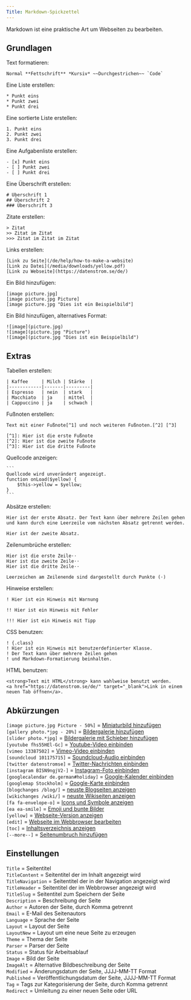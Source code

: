 ```yaml
---
Title: Markdown-Spickzettel
---
```

Markdown ist eine praktische Art um Webseiten zu bearbeiten.

## Grundlagen

Text formatieren:

    Normal **Fettschrift** *Kursiv* ~~Durchgestrichen~~ `Code`

Eine Liste erstellen:

    * Punkt eins
    * Punkt zwei
    * Punkt drei

Eine sortierte Liste erstellen:

    1. Punkt eins
    2. Punkt zwei
    3. Punkt drei

Eine Aufgabenliste erstellen:

    - [x] Punkt eins
    - [ ] Punkt zwei
    - [ ] Punkt drei

Eine Überschrift erstellen:

    # Überschrift 1
    ## Überschrift 2
    ### Überschrift 3

Zitate erstellen:

    > Zitat
    >> Zitat im Zitat
    >>> Zitat im Zitat im Zitat

Links erstellen:

    [Link zu Seite](/de/help/how-to-make-a-website)
    [Link zu Datei](/media/downloads/yellow.pdf)
    [Link zu Webseite](https://datenstrom.se/de/)

Ein Bild hinzufügen:

    [image picture.jpg]
    [image picture.jpg Picture]
    [image picture.jpg "Dies ist ein Beispielbild"]

Ein Bild hinzufügen, alternatives Format:

    ![image](picture.jpg)
    ![image](picture.jpg "Picture")
    ![image](picture.jpg "Dies ist ein Beispielbild")

## Extras

Tabellen erstellen:

    | Kaffee     | Milch | Stärke  |
    |------------|-------|---------|
    | Espresso   | nein  | stark   |
    | Macchiato  | ja    | mittel  |
    | Cappuccino | ja    | schwach |

Fußnoten erstellen:

    Text mit einer Fußnote[^1] und noch weiteren Fußnoten.[^2] [^3]
    
    [^1]: Hier ist die erste Fußnote
    [^2]: Hier ist die zweite Fußnote
    [^3]: Hier ist die dritte Fußnote

Quellcode anzeigen:

    ```
    Quellcode wird unverändert angezeigt.
    function onLoad($yellow) {
        $this->yellow = $yellow;
    }
    ```

Absätze erstellen:

    Hier ist der erste Absatz. Der Text kann über mehrere Zeilen gehen
    und kann durch eine Leerzeile vom nächsten Absatz getrennt werden.

    Hier ist der zweite Absatz.

Zeilenumbrüche erstellen:

    Hier ist die erste Zeile⋅⋅
    Hier ist die zweite Zeile⋅⋅
    Hier ist die dritte Zeile⋅⋅
    
    Leerzeichen am Zeilenende sind dargestellt durch Punkte (⋅)

Hinweise erstellen:

    ! Hier ist ein Hinweis mit Warnung
    
    !! Hier ist ein Hinweis mit Fehler
    
    !!! Hier ist ein Hinweis mit Tipp

CSS benutzen:

    ! {.class}
    ! Hier ist ein Hinweis mit benutzerdefinierter Klasse.
    ! Der Text kann über mehrere Zeilen gehen
    ! und Markdown-Formatierung beinhalten.

HTML benutzen:

    <strong>Text mit HTML</strong> kann wahlweise benutzt werden.
    <a href="https://datenstrom.se/de/" target="_blank">Link in einem neuen Tab öffnen</a>.

## Abkürzungen

`[image picture.jpg Picture - 50%]` = [Miniaturbild hinzufügen](https://github.com/datenstrom/yellow-extensions/tree/master/features/image)  
`[gallery photo.*jpg - 20%]` = [Bildergalerie hinzufügen](https://github.com/datenstrom/yellow-extensions/tree/master/features/gallery)  
`[slider photo.*jpg]` = [Bildergalerie mit Schieber hinzufügen](https://github.com/datenstrom/yellow-extensions/tree/master/features/slider)  
`[youtube fhs55HEl-Gc]` = [Youtube-Video einbinden](https://github.com/datenstrom/yellow-extensions/tree/master/features/youtube)  
`[vimeo 13387502]` = [Vimeo-Video einbinden](https://github.com/datenstrom/yellow-extensions/tree/master/features/vimeo)  
`[soundcloud 101175715]` = [Soundcloud-Audio einbinden](https://github.com/datenstrom/yellow-extensions/tree/master/features/soundcloud)  
`[twitter datenstromse]` = [Twitter-Nachrichten einbinden](https://github.com/datenstrom/yellow-extensions/tree/master/features/twitter)  
`[instagram BISN9ngjV2-]` = [Instagram-Foto einbinden](https://github.com/datenstrom/yellow-extensions/tree/master/features/instagram)  
`[googlecalendar de.german#holiday]` = [Google-Kalender einbinden](https://github.com/datenstrom/yellow-extensions/tree/master/features/googlecalendar)  
`[googlemap Stockholm]` = [Google-Karte einbinden](https://github.com/datenstrom/yellow-extensions/tree/master/features/googlemap)  
`[blogchanges /blog/]` = [neuste Blogseiten anzeigen](https://github.com/datenstrom/yellow-extensions/tree/master/features/blog)  
`[wikichanges /wiki/]` = [neuste Wikiseiten anzeigen](https://github.com/datenstrom/yellow-extensions/tree/master/features/wiki)  
`[fa fa-envelope-o]` = [Icons und Symbole anzeigen](https://github.com/datenstrom/yellow-extensions/tree/master/features/fontawesome)  
`[ea ea-smile]` = [Emoji und bunte Bilder](https://github.com/datenstrom/yellow-extensions/tree/master/features/emojiawesome)  
`[yellow]` = [Webseite-Version anzeigen](https://github.com/datenstrom/yellow-extensions/tree/master/features/core)  
`[edit]` = [Webseite im Webbrowser bearbeiten](https://github.com/datenstrom/yellow-extensions/tree/master/features/edit)  
`[toc]` = [Inhaltsverzeichnis anzeigen](https://github.com/datenstrom/yellow-extensions/tree/master/features/toc)  
`[--more--]` = [Seitenumbruch hinzufügen](https://github.com/datenstrom/yellow-extensions/tree/master/features/blog)  

## Einstellungen

`Title` = Seitentitel  
`TitleContent` = Seitentitel der im Inhalt angezeigt wird  
`TitleNavigation` = Seitentitel der in der Navigation angezeigt wird  
`TitleHeader` = Seitentitel der im Webbrowser angezeigt wird  
`TitleSlug` = Seitentitel zum Speichern der Seite  
`Description` = Beschreibung der Seite  
`Author` = Autoren der Seite, durch Komma getrennt  
`Email` = E-Mail des Seitenautors  
`Language` = Sprache der Seite  
`Layout` = Layout der Seite  
`LayoutNew` = Layout um eine neue Seite zu erzeugen  
`Theme` = Thema der Seite  
`Parser` = Parser der Seite  
`Status` = Status für Arbeitsablauf  
`Image` = Bild der Seite  
`ImageAlt` = Alternative Bildbeschreibung der Seite  
`Modified` = Änderungsdatum der Seite, JJJJ-MM-TT Format  
`Published` = Veröffentlichungsdatum der Seite, JJJJ-MM-TT Format  
`Tag` = Tags zur Kategorisierung der Seite, durch Komma getrennt  
`Redirect` = Umleitung zu einer neuen Seite oder URL  
